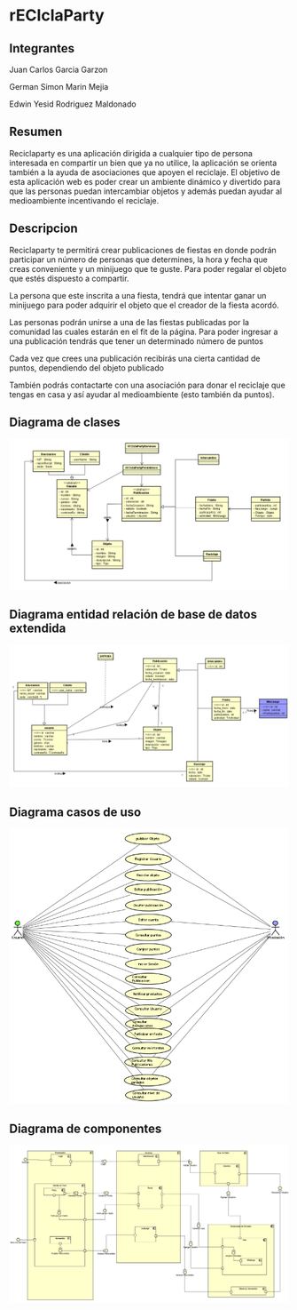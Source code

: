 # rECIclaParty
## Integrantes

Juan Carlos Garcia Garzon

German Simon Marin Mejia

Edwin Yesid Rodriguez Maldonado

## Resumen
Reciclaparty es una aplicación dirigida a cualquier tipo de persona interesada en compartir un bien que ya no utilice, la aplicación se orienta también a la ayuda de
asociaciones que apoyen el reciclaje. El objetivo de esta aplicación web es poder crear un ambiente dinámico y divertido para que las personas puedan intercambiar objetos
y además puedan ayudar al medioambiente incentivando el reciclaje.

## Descripcion

Reciclaparty te permitirá crear publicaciones de fiestas en donde podrán participar un número de personas que determines, la hora y fecha que creas conveniente y un minijuego que te guste. Para poder regalar el objeto que estés dispuesto a compartir.

La persona que este inscrita a una fiesta, tendrá que intentar ganar un minijuego para poder adquirir el objeto que el creador de la fiesta acordó.

Las personas podrán unirse a una de las fiestas publicadas por la comunidad las cuales estarán en el fit de la página. Para poder ingresar a una publicación tendrás que tener un determinado número de puntos

Cada vez que crees una publicación recibirás una cierta cantidad de puntos, dependiendo del objeto publicado

También podrás contactarte con una asociación para donar el reciclaje que tengas en casa y así ayudar al medioambiente (esto también da puntos).

## Diagrama de clases

![diagramaclases](imagenes/diagramaclases.png)

## Diagrama entidad relación de base de datos extendida

![bd](imagenes/bd.png)

## Diagrama casos de uso

![casosdeuso](imagenes/casosdeuso.png)

## Diagrama de componentes

![diagramacomponentes](imagenes/diagramacomponentes.png)







